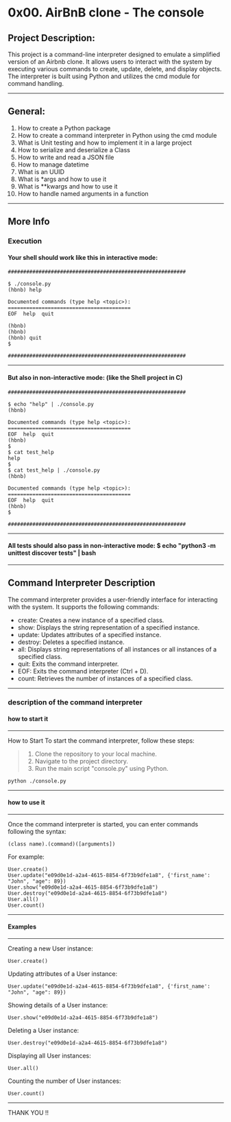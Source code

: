 # 0x00. AirBnB clone - The console <topic>

## Project Description:
This project is a command-line interpreter designed to emulate a simplified version of an Airbnb clone. It allows users to interact with the system by executing various commands to create, update, delete, and display objects. The interpreter is built using Python and utilizes the cmd module for command handling.

---

## General:
1. How to create a Python package
2. How to create a command interpreter in Python using the cmd module
3. What is Unit testing and how to implement it in a large project
4. How to serialize and deserialize a Class
5. How to write and read a JSON file
6. How to manage datetime
7. What is an UUID
8. What is *args and how to use it
9. What is **kwargs and how to use it
10. How to handle named arguments in a function

---

## More Info

### Execution

#### Your shell should work like this in interactive mode:

```
##########################################################

$ ./console.py
(hbnb) help

Documented commands (type help <topic>):
========================================
EOF  help  quit

(hbnb) 
(hbnb) 
(hbnb) quit
$

##########################################################
```
----------------------------------------------------------
#### But also in non-interactive mode: (like the Shell project in C)

```
##########################################################

$ echo "help" | ./console.py
(hbnb)

Documented commands (type help <topic>):
========================================
EOF  help  quit
(hbnb) 
$
$ cat test_help
help
$
$ cat test_help | ./console.py
(hbnb)

Documented commands (type help <topic>):
========================================
EOF  help  quit
(hbnb) 
$

##########################################################
```
----------------------------------------------------------
#### All tests should also pass in non-interactive mode: $ echo "python3 -m unittest discover tests" | bash
----------------------------------------------------------
## Command Interpreter Description
The command interpreter provides a user-friendly interface for interacting with the system. It supports the following commands:

- create: Creates a new instance of a specified class.
- show: Displays the string representation of a specified instance.
- update: Updates attributes of a specified instance.
- destroy: Deletes a specified instance.
- all: Displays string representations of all instances or all instances of a specified class.
- quit: Exits the command interpreter.
- EOF: Exits the command interpreter (Ctrl + D).
- count: Retrieves the number of instances of a specified class.
----------------------------------------------------------

### description of the command interpreter

#### how to start it
----------------------------------------------------------
How to Start
To start the command interpreter, follow these steps:

> 1. Clone the repository to your local machine.
> 2. Navigate to the project directory.
> 3. Run the main script "console.py" using Python.
```
python ./console.py
```
----------------------------------------------------------

#### how to use it
----------------------------------------------------------
Once the command interpreter is started, you can enter commands following the syntax:
```
(class name).(command)([arguments])
```

For example:
```
User.create()
User.update("e09d0e1d-a2a4-4615-8854-6f73b9dfe1a8", {'first_name': "John", "age": 89})
User.show("e09d0e1d-a2a4-4615-8854-6f73b9dfe1a8")
User.destroy("e09d0e1d-a2a4-4615-8854-6f73b9dfe1a8")
User.all()
User.count()
```
----------------------------------------------------------

#### Examples
----------------------------------------------------------
Creating a new User instance:
```
User.create()
```
Updating attributes of a User instance:
```
User.update("e09d0e1d-a2a4-4615-8854-6f73b9dfe1a8", {'first_name': "John", "age": 89})
```
Showing details of a User instance:
```
User.show("e09d0e1d-a2a4-4615-8854-6f73b9dfe1a8")
```
Deleting a User instance:
```
User.destroy("e09d0e1d-a2a4-4615-8854-6f73b9dfe1a8")
```
Displaying all User instances:
```
User.all()
```
Counting the number of User instances:
```
User.count()
```
----------------------------------------------------------
THANK YOU !!
